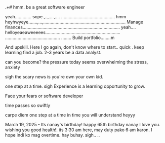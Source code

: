 .+# hmm.
be a great software engineer

yeah.............
sope.,..,....,....
...........................................
hmm heyhwyeye.......,...,..................................................................
Manage finances..............................................................................
yeah.... helloyeaeaweeeees............................................................
............................................
........
Build portfolio........m

And upskill.
Here I go again, don't know where to start..
quick 
.
keep learning
find a job. 2-3 years be a data analyst.

can you become? the pressure today seems overwhelming the stress, anxiety 

 sigh
the scary news is you're own your own kid.

one step at a time.
sigh 
Experience is a learning opportunity to grow.

Face your fears
or software developer 

time passes so swiftly 

carpe diem one step at a time
 in time you will understand heyyy

 March 19, 2025 - Its nanay's birthday! happy 65th birthday nanay I love you. wishing you good health!. its 3:30 am here, may duty pako 6 am karon. I hope indi ko mag overtime. hay buhay.
 sigh..
..
